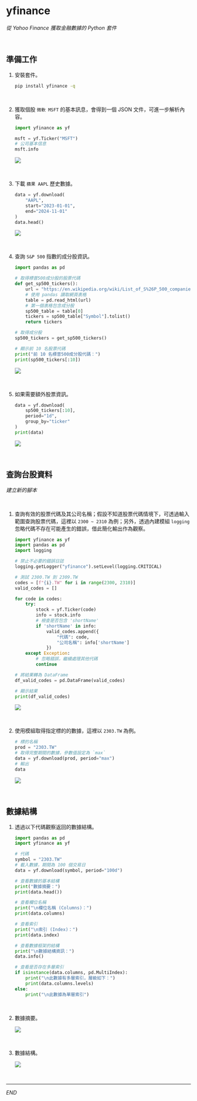# yfinance

_從 Yahoo Finance 獲取金融數據的 Python 套件_

<br>

## 準備工作

1. 安裝套件。

    ```bash
    pip install yfinance -q
    ```

<br>

2. 獲取個股 `微軟 MSFT` 的基本訊息，會得到一個 JSON 文件，可進一步解析內容。

    ```python
    import yfinance as yf

    msft = yf.Ticker("MSFT")
    # 公司基本信息
    msft.info
    ```

    ![](images/img_49.png)

<br>

3. 下載 `蘋果 AAPL` 歷史數據。

    ```python
    data = yf.download(
        "AAPL", 
        start="2023-01-01", 
        end="2024-11-01"
    )
    data.head()
    ```

    ![](images/img_50.png)

<br>

4. 查詢 `S&P 500` 指數的成分股資訊。

    ```python
    import pandas as pd

    # 取得標普500成分股的股票代碼
    def get_sp500_tickers():
        url = "https://en.wikipedia.org/wiki/List_of_S%26P_500_companies"
        # 使用 pandas 讀取網頁表格
        table = pd.read_html(url)
        # 第一個表格包含成分股
        sp500_table = table[0]
        tickers = sp500_table["Symbol"].tolist()
        return tickers

    # 取得成分股
    sp500_tickers = get_sp500_tickers()

    # 顯示前 10 名股票代碼
    print("前 10 名標普500成分股代碼：")
    print(sp500_tickers[:10])
    ```

    ![](images/img_51.png)

<br>

5. 如果需要額外股票資訊。

    ```python
    data = yf.download(
        sp500_tickers[:10], 
        period="1d", 
        group_by="ticker"
    )
    print(data)
    ```

    ![](images/img_52.png)

<br>

## 查詢台股資料

_建立新的腳本_

<br>

1. 查詢有效的股票代碼及其公司名稱；假設不知道股票代碼情境下，可透過輸入範圍查詢股票代碼，這裡以 `2300 ~ 2310` 為例；另外，透過內建模組 `logging` 忽略代碼不存在可能產生的錯誤，借此簡化輸出作為觀察。

    ```python
    import yfinance as yf
    import pandas as pd
    import logging

    # 禁止不必要的錯誤日誌
    logging.getLogger("yfinance").setLevel(logging.CRITICAL)
    
    # 測試 2300.TW 到 2309.TW
    codes = [f"{i}.TW" for i in range(2300, 2310)]
    valid_codes = []

    for code in codes:
        try:
            stock = yf.Ticker(code)
            info = stock.info
            # 檢查是否包含 'shortName'
            if 'shortName' in info:
                valid_codes.append({
                    "代碼": code, 
                    "公司名稱": info['shortName']
                })
        except Exception:
            # 忽略錯誤，繼續處理其他代碼
            continue

    # 將結果轉為 DataFrame
    df_valid_codes = pd.DataFrame(valid_codes)

    # 顯示結果
    print(df_valid_codes)
    ```

    ![](images/img_08.png)

<br>

2. 使用模組取得指定標的的數據，這裡以 `2303.TW` 為例。

    ```python
    # 標的名稱
    prod = "2303.TW"
    # 取得完整期間的數據，參數值設定為 `max`
    data = yf.download(prod, period="max")
    # 輸出
    data
    ```

    ![](images/img_09.png)

<br>

## 數據結構

1. 透過以下代碼觀察返回的數據結構。

    ```python
    import pandas as pd
    import yfinance as yf

    # 代碼
    symbol = "2303.TW"
    # 載入數據，期間為 100 個交易日
    data = yf.download(symbol, period="100d")

    # 查看數據的基本結構
    print("數據摘要：")
    print(data.head())

    # 查看欄位名稱
    print("\n欄位名稱 (Columns)：")
    print(data.columns)

    # 查看索引
    print("\n索引 (Index)：")
    print(data.index)

    # 查看數據框架的結構
    print("\n數據結構資訊：")
    data.info()

    # 查看是否存在多層索引
    if isinstance(data.columns, pd.MultiIndex):
        print("\n此數據有多層索引，層級如下：")
        print(data.columns.levels)
    else:
        print("\n此數據為單層索引")
    ```

<br>

2. 數據摘要。

    ![](images/img_10.png)

<br>

3. 數據結構。

    ![](images/img_11.png)

<br>

___

_END_
